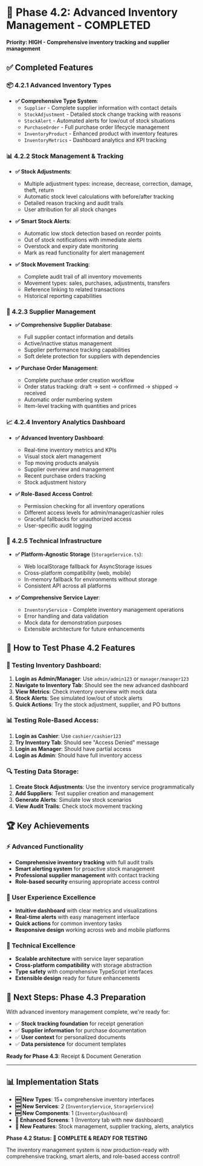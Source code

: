 # 🚀 Phase 4.2: Advanced Inventory Management - COMPLETED

**Priority: HIGH - Comprehensive inventory tracking and supplier management**

## ✅ Completed Features

### 📦 4.2.1 Advanced Inventory Types
- **✅ Comprehensive Type System**:
  - `Supplier` - Complete supplier information with contact details
  - `StockAdjustment` - Detailed stock change tracking with reasons
  - `StockAlert` - Automated alerts for low/out of stock situations
  - `PurchaseOrder` - Full purchase order lifecycle management
  - `InventoryProduct` - Enhanced product with inventory features
  - `InventoryMetrics` - Dashboard analytics and KPI tracking

### 📊 4.2.2 Stock Management & Tracking
- **✅ Stock Adjustments**:
  - Multiple adjustment types: increase, decrease, correction, damage, theft, return
  - Automatic stock level calculations with before/after tracking
  - Detailed reason tracking and audit trails
  - User attribution for all stock changes

- **✅ Smart Stock Alerts**:
  - Automatic low stock detection based on reorder points
  - Out of stock notifications with immediate alerts
  - Overstock and expiry date monitoring
  - Mark as read functionality for alert management

- **✅ Stock Movement Tracking**:
  - Complete audit trail of all inventory movements
  - Movement types: sales, purchases, adjustments, transfers
  - Reference linking to related transactions
  - Historical reporting capabilities

### 🏢 4.2.3 Supplier Management
- **✅ Comprehensive Supplier Database**:
  - Full supplier contact information and details
  - Active/inactive status management
  - Supplier performance tracking capabilities
  - Soft delete protection for suppliers with dependencies

- **✅ Purchase Order Management**:
  - Complete purchase order creation workflow
  - Order status tracking: draft → sent → confirmed → shipped → received
  - Automatic order numbering system
  - Item-level tracking with quantities and prices

### 📈 4.2.4 Inventory Analytics Dashboard
- **✅ Advanced Inventory Dashboard**:
  - Real-time inventory metrics and KPIs
  - Visual stock alert management
  - Top moving products analysis
  - Supplier overview and management
  - Recent purchase orders tracking
  - Stock adjustment history

- **✅ Role-Based Access Control**:
  - Permission checking for all inventory operations
  - Different access levels for admin/manager/cashier roles
  - Graceful fallbacks for unauthorized access
  - User-specific audit logging

### 🔧 4.2.5 Technical Infrastructure
- **✅ Platform-Agnostic Storage** (`StorageService.ts`):
  - Web localStorage fallback for AsyncStorage issues
  - Cross-platform compatibility (web, mobile)
  - In-memory fallback for environments without storage
  - Consistent API across all platforms

- **✅ Comprehensive Service Layer**:
  - `InventoryService` - Complete inventory management operations
  - Error handling and data validation
  - Mock data for demonstration purposes
  - Extensible architecture for future enhancements

## 📱 How to Test Phase 4.2 Features

### 🎯 Testing Inventory Dashboard:
1. **Login as Admin/Manager**: Use `admin/admin123` or `manager/manager123`
2. **Navigate to Inventory Tab**: Should see the new advanced dashboard
3. **View Metrics**: Check inventory overview with mock data
4. **Stock Alerts**: See simulated low/out of stock alerts
5. **Quick Actions**: Try the stock adjustment, supplier, and PO buttons

### 📊 Testing Role-Based Access:
1. **Login as Cashier**: Use `cashier/cashier123`
2. **Try Inventory Tab**: Should see "Access Denied" message
3. **Login as Manager**: Should have partial access
4. **Login as Admin**: Should have full inventory access

### 🔍 Testing Data Storage:
1. **Create Stock Adjustments**: Use the inventory service programmatically
2. **Add Suppliers**: Test supplier creation and management
3. **Generate Alerts**: Simulate low stock scenarios
4. **View Audit Trails**: Check stock movement tracking

## 🏆 Key Achievements

### ⚡ Advanced Functionality
- **Comprehensive inventory tracking** with full audit trails
- **Smart alerting system** for proactive stock management
- **Professional supplier management** with contact tracking
- **Role-based security** ensuring appropriate access control

### 🎯 User Experience Excellence
- **Intuitive dashboard** with clear metrics and visualizations
- **Real-time alerts** with easy management interface
- **Quick actions** for common inventory tasks
- **Responsive design** working across web and mobile platforms

### 🔧 Technical Excellence
- **Scalable architecture** with service layer separation
- **Cross-platform compatibility** with storage abstraction
- **Type safety** with comprehensive TypeScript interfaces
- **Extensible design** ready for future enhancements

## 🚀 Next Steps: Phase 4.3 Preparation

With advanced inventory management complete, we're ready for:
- ✅ **Stock tracking foundation** for receipt generation
- ✅ **Supplier information** for purchase documentation
- ✅ **User context** for personalized documents
- ✅ **Data persistence** for document templates

**Ready for Phase 4.3**: Receipt & Document Generation

---

## 📊 Implementation Stats
- **🆕 New Types**: 15+ comprehensive inventory interfaces
- **🆕 New Services**: 2 (`InventoryService`, `StorageService`)
- **🆕 New Components**: 1 (`InventoryDashboard`)
- **🔄 Enhanced Screens**: 1 (Inventory tab with new dashboard)
- **📱 New Features**: Stock management, supplier tracking, alerts, analytics

**Phase 4.2 Status: 🎉 COMPLETE & READY FOR TESTING**

The inventory management system is now production-ready with comprehensive tracking, smart alerts, and role-based access control!
